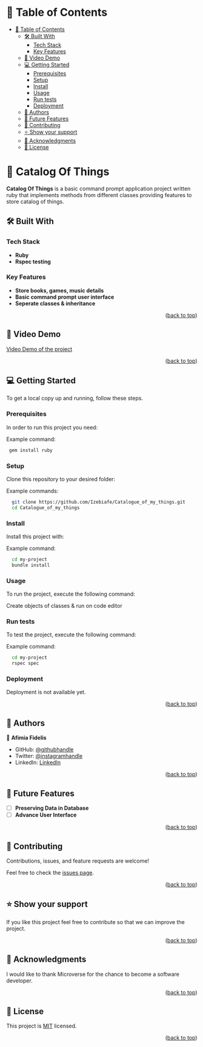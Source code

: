 # 📗 Table of Contents

- [📗 Table of Contents](#-table-of-contents)
  - [🛠 Built With ](#-built-with-)
    - [Tech Stack ](#tech-stack-)
    - [Key Features ](#key-features-)
  - [🚀 Video Demo ](#-live-demo-)
  - [💻 Getting Started ](#-getting-started-)
    - [Prerequisites](#prerequisites)
    - [Setup](#setup)
    - [Install](#install)
    - [Usage](#usage)
    - [Run tests](#run-tests)
    - [Deployment](#deployment)
  - [👥 Authors ](#-authors-)
  - [🔭 Future Features ](#-future-features-)
  - [🤝 Contributing ](#-contributing-)
  - [⭐️ Show your support ](#️-show-your-support-)
  - [🙏 Acknowledgments ](#-acknowledgments-)
  - [📝 License ](#-license-)

# 📖 Catalog Of Things <a name="about-project"></a>

**Catalog Of Things** is a basic command prompt application project written ruby that implements methods from different classes providing features to store catalog of things.

## 🛠 Built With <a name="built-with"></a>

### Tech Stack <a name="tech-stack"></a>

- **Ruby**
- **Rspec testing**

### Key Features <a name="key-features"></a>

- **Store books, games, music details**
- **Basic command prompt user interface**
- **Seperate classes & inheritance**

<p align="right">(<a href="#readme-top">back to top</a>)</p>

## 🚀 Video Demo <a name="live-demo"></a>

[Video Demo of the project](https://drive.google.com/file/d/1FxafadxEdUAr-_AdFWsx8liFWFag8WLk/view?usp=sharing)

<p align="right">(<a href="#readme-top">back to top</a>)</p>

## 💻 Getting Started <a name="getting-started"></a>

To get a local copy up and running, follow these steps.

### Prerequisites

In order to run this project you need:

Example command:

```sh
 gem install ruby
```

### Setup

Clone this repository to your desired folder:

Example commands:

```sh
  git clone https://github.com/Izebiafe/Catalogue_of_my_things.git
  cd Catalogue_of_my_things
```

### Install

Install this project with:

Example command:

```sh
  cd my-project
  bundle install
```

### Usage

To run the project, execute the following command:

Create objects of classes & run on code editor

### Run tests

To test the project, execute the following command:

Example command:

```sh
  cd my-project
  rspec spec
```

### Deployment

Deployment is not available yet.

<p align="right">(<a href="#readme-top">back to top</a>)</p>

## 👥 Authors <a name="authors"></a>

👤 **Afimia Fidelis**

- GitHub: [@githubhandle](https://github.com/Izebiafe)
- Twitter: [@instagramhandle](https://www.instagram.com/Izebiafe)
- LinkedIn: [LinkedIn](https://linkedin.com/in/Izebiafe)

<p align="right">(<a href="#readme-top">back to top</a>)</p>

## 🔭 Future Features <a name="future-features"></a>

- [ ] **Preserving Data in Database**
- [ ] **Advance User Interface**

<p align="right">(<a href="#readme-top">back to top</a>)</p>

## 🤝 Contributing <a name="contributing"></a>

Contributions, issues, and feature requests are welcome!

Feel free to check the [issues page](https://github.com/Izebiafe/Catalogue_of_my_things/issues).

<p align="right">(<a href="#readme-top">back to top</a>)</p>

## ⭐️ Show your support <a name="support"></a>

If you like this project feel free to contribute so that we can improve the project.

<p align="right">(<a href="#readme-top">back to top</a>)</p>

## 🙏 Acknowledgments <a name="acknowledgements"></a>

I would like to thank Microverse for the chance to become a software developer.

<p align="right">(<a href="#readme-top">back to top</a>)</p>

## 📝 License <a name="license"></a>

This project is [MIT](./LICENSE) licensed.

<p align="right">(<a href="#readme-top">back to top</a>)</p>
